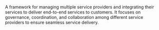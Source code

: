 A framework for managing multiple service providers and integrating their services to deliver end-to-end services to customers. It focuses on governance, coordination, and collaboration among different service providers to ensure seamless service delivery.
